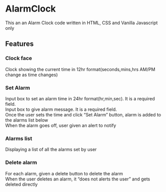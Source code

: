 # AlarmClock
This an an Alarm Clock code written in HTML, CSS and Vanilla Javascript only


## Features
### Clock face
Clock showing the current time in 12hr format(seconds,mins,hrs AM/PM change as time changes)  

### Set Alarm
Input box to set an alarm time in 24hr format(hr,min,sec). It is a required field.  
Input box to give alarm message. It is a required field.  
Once the user sets the time and click “Set Alarm” button, alarm is added to the alarms list below  
When the alarm goes off, user given an alert to notify  

### Alarms list
Displaying a list of all the alarms set by user  

### Delete alarm
For each alarm, given a delete button to delete the alarm  
When the user deletes an alarm, it “does not alerts the user” and gets deleted directly  

